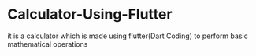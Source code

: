 # Calculator-Using-Flutter
it is a calculator which is made using flutter(Dart Coding) to perform basic mathematical operations 

